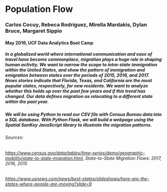 # Population Flow
### Carlos Cocuy, Rebeca Rodriguez, Mirella Mardakis, Dylan Bruce, Margaret Sippio
#### May 2019, UCF Data Analytics Boot Camp

##### In a globalized world where international communication and ease of travel have become commonplace, migration plays a huge role in shaping human activity. We want to narrow the scope to intra-state immigration within the United States, and show the pattern of immigration and emigration between states over the periods of 2015, 2016, and 2017. News stories indicate that Florida, Texas, and California are the most popular states, respectively, for new residents. We want to analyze whether this holds up over the past few years and if this trend has changed. Our data defines migration as relocating to a different state within the past year.  

##### We will be using Python to read our CSV file with Census Bureau data into a SQL database. With Python Flask, we will build a webpage using the Spatial SanKey JavaScript library to illustrate the migration patterns. 


###### Sources: 
###### https://www.census.gov/data/tables/time-series/demo/geographic-mobility/state-to-state-migration.html, State-to-State Migration Flows: 2017, 2016, 2015 
###### https://www.usnews.com/news/best-states/slideshows/here-are-the-states-where-people-are-moving?slide=9
